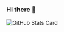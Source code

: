 ### Hi there 👋

![GitHub Stats Card](github-readme-stats-cjszc363p-happymana.vercel.app/api?username=HappyMana&count_private=true&show_icons=true&theme=dracula)
